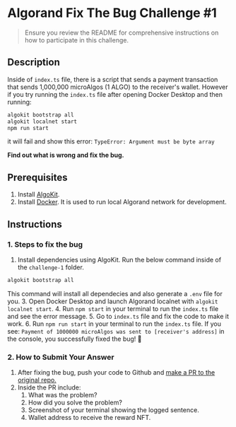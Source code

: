 # Algorand Fix The Bug Challenge #1

> Ensure you review the README for comprehensive instructions on how to participate in this challenge.

## Description

Inside of `index.ts` file, there is a script that sends a payment transaction that sends 1,000,000 microAlgos (1 ALGO) to the receiver's wallet. However if you try running the `index.ts` file after opening Docker Desktop and then running:
```bash
algokit bootstrap all
algokit localnet start
npm run start
```
it will fail and show this error: `TypeError: Argument must be byte array`

**Find out what is wrong and fix the bug.**

## Prerequisites

1. Install [AlgoKit](https://github.com/algorandfoundation/algokit-cli/tree/main?tab=readme-ov-file#install).
2. Install [Docker](https://www.docker.com/products/docker-desktop/). It is used to run local Algorand network for development.

## Instructions

### 1. Steps to fix the bug

1. Install dependencies using AlgoKit. Run the below command inside of the `challenge-1` folder.
```bash
algokit bootstrap all
```
This command will install all dependecies and also generate a `.env` file for you.
3. Open Docker Desktop and launch Algorand localnet with `algokit localnet start`. 
4. Run `npm start` in your terminal to run the `index.ts` file and see the error message.
5. Go to `index.ts` file and fix the code to make it work. 
6. Run `npm run start` in your terminal to run the `index.ts` file.
If you see: `Payment of 1000000 microAlgos was sent to [receiver's address]` in the console, you successfully fixed the bug! 👏

### 2. How to Submit Your Answer

1. After fixing the bug, push your code to Github and [make a PR to the original repo.](https://docs.github.com/en/pull-requests/collaborating-with-pull-requests/proposing-changes-to-your-work-with-pull-requests/creating-a-pull-request-from-a-fork) 
2. Inside the PR include:
   1. What was the problem?
   2. How did you solve the problem?
   3. Screenshot of your terminal showing the logged sentence.
   4. Wallet address to receive the reward NFT.
